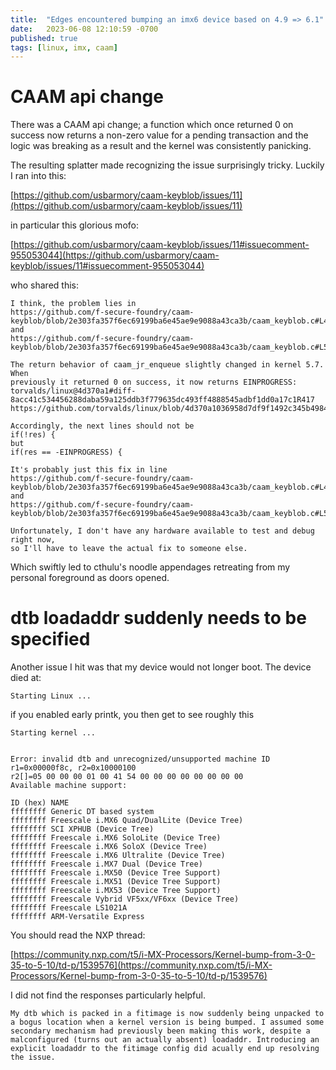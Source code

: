 ```yaml
---
title:  "Edges encountered bumping an imx6 device based on 4.9 => 6.1"
date:   2023-06-08 12:10:59 -0700
published: true
tags: [linux, imx, caam]
---
```


# CAAM api change

There was a CAAM api change; a function which once returned 0 on success now
returns a non-zero value for a pending transaction and the logic was breaking as
a result and the kernel was consistently panicking.

The resulting splatter made recognizing the issue surprisingly tricky. Luckily I ran into this:

[https://github.com/usbarmory/caam-keyblob/issues/11](https://github.com/usbarmory/caam-keyblob/issues/11)

in particular this glorious mofo:

[https://github.com/usbarmory/caam-keyblob/issues/11#issuecomment-955053044](https://github.com/usbarmory/caam-keyblob/issues/11#issuecomment-955053044)

who shared this:

```
I think, the problem lies in
https://github.com/f-secure-foundry/caam-keyblob/blob/2e303fa357f6ec69199ba6e45ae9e9088a43ca3b/caam_keyblob.c#L413
and
https://github.com/f-secure-foundry/caam-keyblob/blob/2e303fa357f6ec69199ba6e45ae9e9088a43ca3b/caam_keyblob.c#L513

The return behavior of caam_jr_enqueue slightly changed in kernel 5.7. When
previously it returned 0 on success, it now returns EINPROGRESS:
torvalds/linux@4d370a1#diff-8acc41c534456288daba59a125ddb3f779635dc493ff4888545adbf1dd0a17c1R417
https://github.com/torvalds/linux/blob/4d370a1036958d7df9f1492c345b4984a4eba7f6/drivers/crypto/caam/jr.c#L417

Accordingly, the next lines should not be
if(!res) {
but
if(res == -EINPROGRESS) {

It's probably just this fix in line
https://github.com/f-secure-foundry/caam-keyblob/blob/2e303fa357f6ec69199ba6e45ae9e9088a43ca3b/caam_keyblob.c#L415
and
https://github.com/f-secure-foundry/caam-keyblob/blob/2e303fa357f6ec69199ba6e45ae9e9088a43ca3b/caam_keyblob.c#L515

Unfortunately, I don't have any hardware available to test and debug right now,
so I'll have to leave the actual fix to someone else.
```

Which swiftly led to cthulu's noodle appendages retreating from my personal foreground as doors opened.

# dtb loadaddr suddenly needs to be specified

Another issue I hit was that my device would not longer boot. The device died
at:

```
Starting Linux ...
```

if you enabled early printk, you then get to see roughly this

```
Starting kernel ...


Error: invalid dtb and unrecognized/unsupported machine ID
r1=0x00000f8c, r2=0x10000100
r2[]=05 00 00 00 01 00 41 54 00 00 00 00 00 00 00 00
Available machine support:

ID (hex) NAME
ffffffff Generic DT based system
ffffffff Freescale i.MX6 Quad/DualLite (Device Tree)
ffffffff SCI XPHUB (Device Tree)
ffffffff Freescale i.MX6 SoloLite (Device Tree)
ffffffff Freescale i.MX6 SoloX (Device Tree)
ffffffff Freescale i.MX6 Ultralite (Device Tree)
ffffffff Freescale i.MX7 Dual (Device Tree)
ffffffff Freescale i.MX50 (Device Tree Support)
ffffffff Freescale i.MX51 (Device Tree Support)
ffffffff Freescale i.MX53 (Device Tree Support)
ffffffff Freescale Vybrid VF5xx/VF6xx (Device Tree)
ffffffff Freescale LS1021A
ffffffff ARM-Versatile Express
```

You should read the NXP thread:

[https://community.nxp.com/t5/i-MX-Processors/Kernel-bump-from-3-0-35-to-5-10/td-p/1539576](https://community.nxp.com/t5/i-MX-Processors/Kernel-bump-from-3-0-35-to-5-10/td-p/1539576)

I did not find the responses particularly helpful.

    My dtb which is packed in a fitimage is now suddenly being unpacked to a bogus location when a kernel version is being bumped. I assumed some secondary mechanism had previously been making this work, despite a malconfigured (turns out an actually absent) loadaddr. Introducing an explicit loadaddr to the fitimage config did acually end up resolving the issue.

